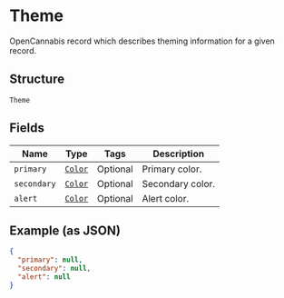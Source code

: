 
# Theme

OpenCannabis record which describes theming information for a given record.

## Structure

`Theme`

## Fields

| Name | Type | Tags | Description |
|  --- | --- | --- | --- |
| `primary` | [`Color`](/doc/models/color.md) | Optional | Primary color. |
| `secondary` | [`Color`](/doc/models/color.md) | Optional | Secondary color. |
| `alert` | [`Color`](/doc/models/color.md) | Optional | Alert color. |

## Example (as JSON)

```json
{
  "primary": null,
  "secondary": null,
  "alert": null
}
```

